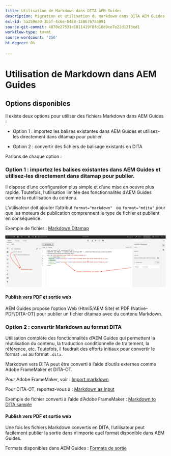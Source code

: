 ```yaml
---
title: Utilisation de Markdown dans DITA AEM Guides
description: Migration et utilisation du markdown dans DITA AEM Guides
exl-id: 5a259ea0-3b5f-4c6e-b488-1586767aa991
source-git-commit: 4870e27531a1811419f8fd18d9ce7e22d1213ed1
workflow-type: tm+mt
source-wordcount: '256'
ht-degree: 0%

---
```


# Utilisation de Markdown dans AEM Guides

## Options disponibles

Il existe deux options pour utiliser des fichiers Markdown dans AEM Guides :

- Option 1 : importez les balises existantes dans AEM Guides et utilisez-les directement dans ditamap pour publier.

- Option 2 : convertir des fichiers de balisage existants en DITA

Parlons de chaque option :

### Option 1 : importez les balises existantes dans AEM Guides et utilisez-les directement dans ditamap pour publier.

Il dispose d’une configuration plus simple et d’une mise en oeuvre plus rapide. Toutefois, l’utilisation limitée des fonctionnalités d’AEM Guides comme la réutilisation du contenu.

L’utilisateur doit ajouter l’attribut `format="markdown" ` ou `format="mdita"` pour que les moteurs de publication comprennent le type de fichier et publient en conséquence.

Exemple de fichier : [Markdown Ditamap](https://acrobat.adobe.com/id/urn:aaid:sc:AP:da31137e-be84-44fb-8974-d038eeff0283)

![capture d’écran pour référence](../assets/authoring/markdown_map.png)


#### Publish vers PDF et sortie web

AEM Guides propose l’option Web (Html5/AEM Site) et PDF (Native-PDF/DITA-OT) pour publier un fichier ditamap avec du contenu Markdown.

### Option 2 : convertir Markdown au format DITA

Utilisation complète des fonctionnalités d’AEM Guides qui permettent la réutilisation du contenu, la traduction conditionnelle de traitement, la référence, etc. Toutefois, il faudrait des efforts initiaux pour convertir le format `.md` au format `.dita`.

Markdown vers DITA peut être converti à l’aide d’outils externes comme Adobe FrameMaker et DITA-OT.


Pour Adobe FrameMaker, voir : [Import markdown](https://www.adobe.com/in/products/framemaker/features.html#import-markdown)

Pour DITA-OT, reportez-vous à : [Markdown as Input](https://www.dita-ot.org/dev/topics/markdown-input.html)

Exemple de fichier converti à l’aide d’Adobe FrameMaker : [Markdown to DITA sample](https://acrobat.adobe.com/id/urn:aaid:sc:AP:874881f3-ba43-410c-abc6-2df899536d79)

#### Publish vers PDF et sortie web

Une fois les fichiers Markdown convertis en DITA, l’utilisateur peut facilement publier la sortie dans n’importe quel format disponible dans AEM Guides.

Formats disponibles dans AEM Guides : [Formats de sortie](../../../user-guide/generate-output-understand-presets.md)
